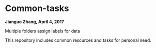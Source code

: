 # Common-tasks
**Jianguo Zhang, April 4, 2017**

Multiple folders assign labels for data

This repository includes common resources and tasks for personal need.
